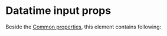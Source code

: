 # Datatime input props

Beside the [Common properties](../common-properties.md), this element contains following:
